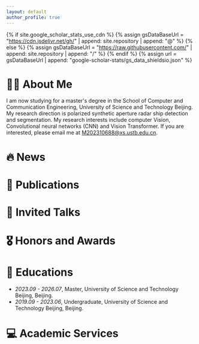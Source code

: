 ```yaml
---
layout: default
author_profile: true
---
```


{% if site.google_scholar_stats_use_cdn %}
{% assign gsDataBaseUrl = "https://cdn.jsdelivr.net/gh/" | append: site.repository | append: "@" %}
{% else %}
{% assign gsDataBaseUrl = "https://raw.githubusercontent.com/" | append: site.repository | append: "/" %}
{% endif %}
{% assign url = gsDataBaseUrl | append: "google-scholar-stats/gs_data_shieldsio.json" %}

# 🧑‍🎨 About Me

I am now studying for a master's degree in the School of Computer and Communication Engineering, University of Science and Technology Beijing. My research direction is polarized synthetic aperture radar ship detection and segmentation. My research interests include computer Vision, Convolutional neural networks (CNN) and Vision Transformer. If you are interested, please email me at M202310688@xs.ustb.edu.cn.


# 🔥 News

# 📝 Publications 

# 💬 Invited Talks

# 🎖 Honors and Awards


# 📖 Educations
- *2023.09 - 2026.07*, Master, University of Science and Technology Beijing, Beijing. 
- *2019.09 - 2023.06*, Undergraduate, University of Science and Technology Beijing, Beijing. 

# 💻 Academic Services
